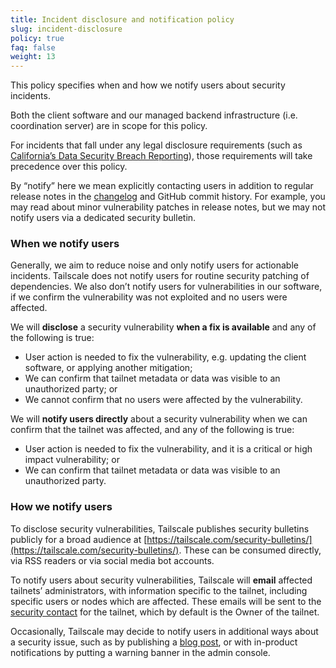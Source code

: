 ```yaml
---
title: Incident disclosure and notification policy
slug: incident-disclosure
policy: true
faq: false
weight: 13
---
```


This policy specifies when and how we notify users about security incidents.

Both the client software and our managed backend infrastructure (i.e. coordination server) are in scope for this policy.

For incidents that fall under any legal disclosure requirements (such as [California’s Data Security Breach Reporting](https://oag.ca.gov/privacy/databreach/reporting)), those requirements will take precedence over this policy.

By “notify” here we mean explicitly contacting users in addition to regular release notes in the [changelog](https://tailscale.com/changelog/) and GitHub commit history. For example, you may read about minor vulnerability patches in release notes, but we may not notify users via a dedicated security bulletin.

### When we notify users

Generally, we aim to reduce noise and only notify users for actionable incidents. Tailscale does not notify users for routine security patching of dependencies. We also don’t notify users for vulnerabilities in our software, if we confirm the vulnerability was not exploited and no users were affected.

We will **disclose** a security vulnerability **when a fix is available** and any of the following is true:

* User action is needed to fix the vulnerability, e.g. updating the client software, or applying another mitigation;
* We can confirm that tailnet metadata or data was visible to an unauthorized party; or
* We cannot confirm that no users were affected by the vulnerability.

We will **notify users directly** about a security vulnerability when we can confirm that the tailnet was affected, and any of the following is true:

* User action is needed to fix the vulnerability, and it is a critical or high impact vulnerability; or
* We can confirm that tailnet metadata or data was visible to an unauthorized party.

### How we notify users

To disclose security vulnerabilities, Tailscale publishes security bulletins publicly for a broad audience at [https://tailscale.com/security-bulletins/](https://tailscale.com/security-bulletins/). These can be consumed directly, via RSS readers or via social media bot accounts.

To notify users about security vulnerabilities, Tailscale will **email** affected tailnets’ administrators, with information specific to the tailnet, including specific users or nodes which are affected. These emails will be sent to the [security contact](https://tailscale.com/kb/1224/contact-preferences/#setting-the-security-issues-email) for the tailnet, which by default is the Owner of the tailnet.

Occasionally, Tailscale may decide to notify users in additional ways about a security issue, such as by publishing a [blog post](https://tailscale.com/blog/), or with in-product notifications by putting a warning banner in the admin console.
